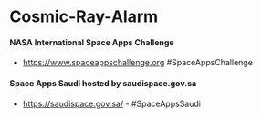# Cosmic-Ray-Alarm

#### NASA International Space Apps Challenge

- <https://www.spaceappschallenge.org>  #SpaceAppsChallenge

#### Space Apps Saudi hosted by saudispace.gov.sa

- <https://saudispace.gov.sa/>  - #SpaceAppsSaudi
